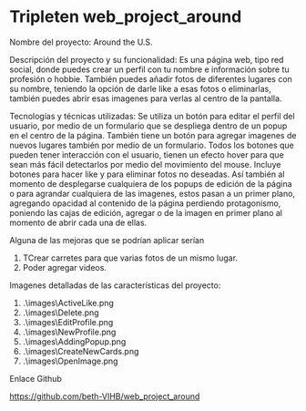 # Tripleten web_project_around

Nombre del proyecto:
Around the U.S.

Descripción del proyecto y su funcionalidad:
Es una página web, tipo red social, donde puedes crear un perfil con tu nombre e información sobre tu profesión o hobbie.
También puedes añadir fotos de diferentes lugares con su nombre, teniendo la opción de darle like a esas fotos o eliminarlas, también puedes abrir esas imagenes para verlas al centro de la pantalla.

Tecnologías y técnicas utilizadas:
Se utiliza un botón para editar el perfil del usuario, por medio de un formulario que se despliega dentro de un popup en el centro de la página.
También tiene un botón para agregar imagenes de nuevos lugares también por medio de un formulario.
Todos los botones que pueden tener interacción con el usuario, tienen un efecto hover para que sean más fácil detectarlos por medio del movimiento del mouse.
Incluye botones para hacer like y para eliminar fotos no deseadas.
Así también al momento de desplegarse cualquiera de los popups de edición de la página o para agrandar cualquiera de las imagenes, estos pasan a un primer plano, agregando opacidad al contenido de la página perdiendo protagonismo, poniendo las cajas de edición, agregar o de la imagen en primer plano al momento de abrir cada una de ellas.

Alguna de las mejoras que se podrían aplicar serían

1. TCrear carretes para que varias fotos de un mismo lugar.
2. Poder agregar videos.

Imagenes detalladas de las características del proyecto:

1. .\images\ActiveLike.png
2. .\images\Delete.png
3. .\images\EditProfile.png
4. .\images\NewProfile.png
5. .\images\AddingPopup.png
6. .\images\CreateNewCards.png
7. .\images\OpenImage.png

Enlace Github

https://github.com/beth-VIHB/web_project_around

